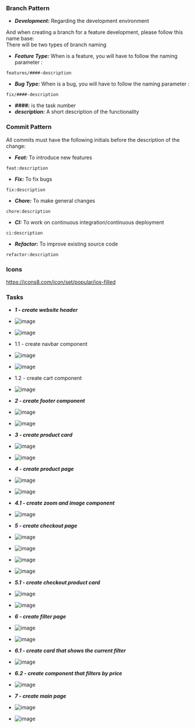 ### Branch Pattern

- **_Development:_** Regarding the development environment

And when creating a branch for a feature development, please follow this name base:\
There will be two types of branch naming

- **_Feature Type:_** When is a feature, you will have to follow the naming parameter :

```
features/####-description
```

- **_Bug Type:_** When is a bug, you will have to follow the naming parameter :

```
fix/####-description
```

- **_####:_** is the task number
- **_description:_** A short description of the functionality

### Commit Pattern

All commits must have the following initials before the description of the change:

- **_Feat:_** To introduce new features

```
feat:description
```

- **_Fix:_** To fix bugs

```
fix:description
```

- **_Chore:_** To make general changes

```
chore:description
```

- **_CI:_** To work on continuous integration/continuous deployment

```
ci:description
```

- **_Refactor:_** To improve existing source code

```
refactor:description
```

### Icons

https://icons8.com/icon/set/popular/ios-filled

### Tasks

- **_1 - create website header_**
- ![image](https://user-images.githubusercontent.com/106037619/218264270-7d220212-a502-4dbe-ae04-7aad8fdbb873.png)
- ![image](https://user-images.githubusercontent.com/106037619/218261980-736643ba-f85c-47b0-a56f-382045e523a7.png)

- 1.1 - create navbar component
- ![image](https://user-images.githubusercontent.com/106037619/218264383-9db4a1e8-f575-4162-affa-bc38db1e804e.png)
- ![image](https://user-images.githubusercontent.com/106037619/218262099-2ce501ba-f41a-406d-af6b-1fdcb85e82da.png)

- 1.2 - create cart component
- ![image](https://user-images.githubusercontent.com/106037619/218262558-5e1e7986-a154-46dd-a3b7-da1b92ead47d.png)

- **_2 - create footer component_**
- ![image](https://user-images.githubusercontent.com/106037619/218264449-0e527abf-135f-408e-89dc-2753dff6a12b.png)
- ![image](https://user-images.githubusercontent.com/106037619/218262149-37b397f8-d57c-4e4a-950a-b10475a2df0e.png)

- **_3 - create product card_**
- ![image](https://user-images.githubusercontent.com/106037619/218264465-a4bfae07-bef1-4d54-9f59-96339c5ca5e8.png)
- ![image](https://user-images.githubusercontent.com/106037619/218261911-08ddc350-e7cc-4c42-828f-5ac565b4093f.png)

- **_4 - create product page_**
- ![image](https://user-images.githubusercontent.com/106037619/218265150-23a26c1c-1e8e-453f-bc78-30a9c56957b3.png)
- ![image](https://user-images.githubusercontent.com/106037619/218262394-39fe3ff5-b91b-40ba-a01e-ec0b1053e257.png)

- **_4.1 - create zoom and image component_**

- ![image](https://user-images.githubusercontent.com/106037619/218262450-a95601bf-29b8-4e1b-9861-92533b158071.png)

- **_5 - create checkout page_**
- ![image](https://user-images.githubusercontent.com/106037619/218265549-b3c983ff-16db-4c95-8a73-b5ad3a5d31ed.png)

- ![image](https://user-images.githubusercontent.com/106037619/218265464-7aa35fb0-d20e-444b-b9fa-02fa604a2dc5.png)

- ![image](https://user-images.githubusercontent.com/106037619/218262849-f91d7ff3-eed9-4f98-9ab0-d17564413a07.png)

- ![image](https://user-images.githubusercontent.com/106037619/218262711-1e476922-dfd1-40cb-b890-2f7bcd44f1c8.png)

- **_5.1 - create checkout product card_**
- ![image](https://user-images.githubusercontent.com/106037619/218265498-e61d5d7a-75f1-4272-ba66-bef9609229a2.png)
- ![image](https://user-images.githubusercontent.com/106037619/218262761-26c3eb25-bb76-4419-a0ac-baa154a431e3.png)

- **_6 - create filter page_**
- ![image](https://user-images.githubusercontent.com/106037619/218265640-1323cbf3-3b59-49d8-9c02-cab8d296c5f1.png)

- ![image](https://user-images.githubusercontent.com/106037619/218263051-ba9877f6-b5b4-482d-b4a7-ab7e1067df5a.png)

- **_6.1 - create card that shows the current filter_**
- ![image](https://user-images.githubusercontent.com/106037619/218263107-df2f297c-6f7b-4ca0-80fe-39dddc4d7f97.png)

- **_6.2 - create component that filters by price_**
- ![image](https://user-images.githubusercontent.com/106037619/218263157-fcc2e3ed-a194-4736-ac63-ff7c364cf001.png)

- **_7 - create main page_**
- ![image](https://user-images.githubusercontent.com/106037619/218265715-aa42d78c-0630-4fa5-8132-cb823e4f2c39.png)
- ![image](https://user-images.githubusercontent.com/106037619/218265736-a8153af6-75ee-47ff-91af-11b779bb6b89.png)
